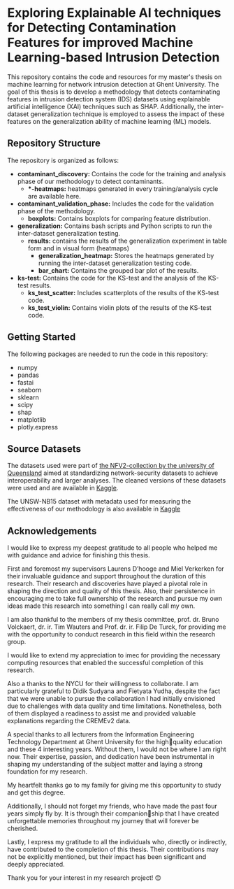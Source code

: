 # Exploring Explainable AI techniques for Detecting Contamination Features for improved Machine Learning-based Intrusion Detection

This repository contains the code and resources for my master's thesis on machine learning for network intrusion detection at Ghent University. The goal of this thesis is to develop a methodology that detects contaminating features in intrusion detection system (IDS) datasets using explainable artificial intelligence (XAI) techniques such as SHAP. Additionally, the inter-dataset generalization technique is employed to assess the impact of these features on the generalization ability of machine learning (ML) models.

## Repository Structure
The repository is organized as follows:

- **contaminant_discovery:** Contains the code for the training and analysis phase of our methodology to detect contaminants.
  - **\*-heatmaps:** heatmaps generated in every training/analysis cycle are available here.
- **contaminant_validation_phase:** Includes the code for the validation phase of the methodology.
  - **boxplots:** Contains boxplots for comparing feature distribution.
- **generalization:** Contains bash scripts and Python scripts to run the inter-dataset generalization testing.
  - **results:** contains the results of the generalization experiment in table form and in visual form (heatmaps)
    - **generalization_heatmap:** Stores the heatmaps generated by running the inter-dataset generalization testing code.
    - **bar_chart:** Contains the grouped bar plot of the results.
- **ks-test:** Contains the code for the KS-test and the analysis of the KS-test results.
  - **ks_test_scatter:** Includes scatterplots of the results of the KS-test code.
  - **ks_test_violin:** Contains violin plots of the results of the KS-test code.

## Getting Started
The following packages are needed to run the code in this repository:
- numpy
- pandas
- fastai
- seaborn
- sklearn
- scipy
- shap
- matplotlib
- plotly.express

## Source Datasets
The datasets used were part of [the NFV2-collection by the university of Queensland](https://staff.itee.uq.edu.au/marius/NIDS_datasets/) aimed at standardizing network-security datasets to achieve interoperability and larger analyses. The cleaned versions of these datasets were used and are available in [Kaggle](https://www.kaggle.com/dhoogla/datasets).

The UNSW-NB15 dataset with metadata used for measuring the effectiveness of our methodology is also available in [Kaggle](https://www.kaggle.com/datasets/ramantalwar00/unsw-nb15-with-metadata)

## Acknowledgements

I would like to express my deepest gratitude to all people who helped me with guidance and advice for finishing this thesis.

First and foremost my supervisors Laurens D’hooge and Miel Verkerken for their invaluable guidance and support throughout
the duration of this research. Their research and discoveries have played a pivotal role in shaping the direction and quality of
this thesis. Also, their persistence in encouraging me to take full ownership of the research and pursue my own ideas made
this research into something I can really call my own.

I am also thankful to the members of my thesis committee, prof. dr. Bruno Volckaert, dr. ir. Tim Wauters and Prof. dr. ir. Filip
De Turck, for providing me with the opportunity to conduct research in this field within the research group.

I would like to extend my appreciation to imec for providing the necessary computing resources that enabled the successful
completion of this research.

Also a thanks to the NYCU for their willingness to collaborate. I am particularly grateful to Didik Sudyana and Fietyata
Yudha, despite the fact that we were unable to pursue the collaboration I had initially envisioned due to challenges with
data quality and time limitations. Nonetheless, both of them displayed a readiness to assist me and provided valuable
explanations regarding the CREMEv2 data.

A special thanks to all lecturers from the Information Engineering Technology Department at Ghent University for the highquality education and these 4 interesting years. Without them, I would not be where I am right now. Their expertise, passion,
and dedication have been instrumental in shaping my understanding of the subject matter and laying a strong foundation
for my research.

My heartfelt thanks go to my family for giving me this opportunity to study and get this degree.

Additionally, I should not forget my friends, who have made the past four years simply fly by. It is through their companionship that I have created unforgettable memories throughout my journey that will forever be cherished.

Lastly, I express my gratitude to all the individuals who, directly or indirectly, have contributed to the completion of this
thesis. Their contributions may not be explicitly mentioned, but their impact has been significant and deeply appreciated.

Thank you for your interest in my research project! 😊
